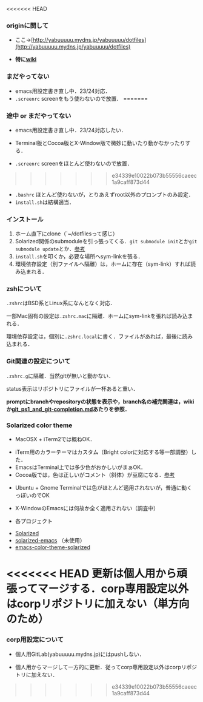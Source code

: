 <<<<<<< HEAD
### originに関して
* ここ→[http://yabuuuuu.mydns.jp/yabuuuuu/dotfiles](http://yabuuuuu.mydns.jp/yabuuuuu/dotfiles)
 - **特に[wiki](http://yabuuuuu.mydns.jp/yabuuuuu/dotfiles/wikis/home)**

### まだやってない
* emacs用設定書き直し中．23/24対応．
* `.screenrc` screenをもう使わないので放置．
=======
### 途中 or まだやってない
* emacs用設定書き直し中．23/24対応したい．
 - Terminal版とCocoa版とX-Window版で微妙に動いたり動かなかったりする．
* `.screenrc` screenをほとんど使わないので放置．
>>>>>>> e34339e10022b073b55556caeec1a9caff873d44
* `.bashrc` ほとんど使わないが，とりあえずroot以外のプロンプトのみ設定．
* `install.sh`は結構適当．

### インストール
1. ホーム直下にclone（`~/dotfilesって感じ）
1. Solarized関係のsubmoduleを引っ張ってくる．`git submodule init`とか`git submodule update`とか．[参考](http://git-scm.com/book/ja/Git-%E3%81%AE%E3%81%95%E3%81%BE%E3%81%96%E3%81%BE%E3%81%AA%E3%83%84%E3%83%BC%E3%83%AB-%E3%82%B5%E3%83%96%E3%83%A2%E3%82%B8%E3%83%A5%E3%83%BC%E3%83%AB)
1. `install.sh`を叩くか，必要な場所へsym-linkを張る．
1. 環境依存設定（別ファイルへ隔離）は，ホームに存在（sym-link）すれば読み込まれる．

### zshについて
`.zshrc`はBSD系とLinux系になんとなく対応．

一部Mac固有の設定は`.zshrc.mac`に隔離．ホームにsym-linkを張れば読み込まれる．

環境依存設定は，個別に`.zshrc.local`に書く．ファイルがあれば，最後に読み込まれる．

### Git関連の設定について
`.zshrc.g`に隔離．当然gitが無いと動かない．

status表示はリポジトリにファイルが一杯あると重い．

**promptにbranchやrepositoryの状態を表示や，branch名の補完関連は，wikiか[git_ps1_and_git-completion.md](git_ps1_and_git-completion.md)あたりを参照．**

### Solarized color theme
* MacOSX + iTerm2では概ねOK．
 - iTerm用のカラーテーマはカスタム（Bright colorに対応する等一部調整）した．
 - EmacsはTerminal上では多少色がおかしいがまぁOK．
 - Cocoa版では，色は正しいがコメント（斜体）が豆腐になる．[参考](http://gongo.hatenablog.com/entry/2011/12/08/232953)
* Ubuntu + Gnome Terminalでは色がほとんど適用されないが，普通に動くっぽいのでOK
 - X-WindowのEmacsには何故か全く適用されない（調査中）
* 各プロジェクト
 - [Solarized](https://github.com/altercation/solarized)
 - [solarized-emacs](https://github.com/bbatsov/solarized-emacs) （未使用）
 - [emacs-color-theme-solarized](https://github.com/sellout/emacs-color-theme-solarized)

<<<<<<< HEAD
更新は個人用から頑張ってマージする．corp専用設定以外はcorpリポジトリに加えない（単方向のため）
=======
### corp用設定について
* 個人用GitLab(yabuuuuu.mydns.jp)にはpushしない．
 - 個人用からマージして一方的に更新．従ってcorp専用設定以外はcorpリポジトリに加えない．
>>>>>>> e34339e10022b073b55556caeec1a9caff873d44
